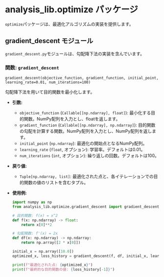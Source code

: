 # analysis_lib.optimize パッケージ

`optimize`パッケージは、最適化アルゴリズムの実装を提供します。

## gradient_descent モジュール

`gradient_descent.py`モジュールは、勾配降下法の実装を含んでいます。

### 関数: `gradient_descent`

`gradient_descent(objective_function, gradient_function, initial_point, learning_rate=0.01, num_iterations=100)`

勾配降下法を用いて目的関数を最小化します。

- **引数:**
    - `objective_function` (`Callable[[np.ndarray], float]`): 最小化する目的関数。NumPy配列を入力とし、floatを返します。
    - `gradient_function` (`Callable[[np.ndarray], np.ndarray]`): 目的関数の勾配を計算する関数。NumPy配列を入力とし、NumPy配列を返します。
    - `initial_point` (`np.ndarray`): 最適化の開始点となるNumPy配列。
    - `learning_rate` (`float`, オプション): 学習率。デフォルトは0.01。
    - `num_iterations` (`int`, オプション): 繰り返しの回数。デフォルトは100。

- **戻り値:**
    - `Tuple[np.ndarray, list]`: 最適化された点と、各イテレーションでの目的関数の値のリストを含むタプル。

- **使用例:**

  ```python
  import numpy as np
  from analysis_lib.optimize.gradient_descent import gradient_descent

  # 目的関数: f(x) = x^2
  def f(x: np.ndarray) -> float:
      return x[0]**2

  # 勾配関数: f'(x) = 2x
  def df(x: np.ndarray) -> np.ndarray:
      return np.array([2 * x[0]])

  initial_x = np.array([10.0])
  optimized_x, loss_history = gradient_descent(f, df, initial_x, learning_rate=0.1, num_iterations=50)

  print(f"最適化された点: {optimized_x}")
  print(f"最終的な目的関数の値: {loss_history[-1]}")
  ```
